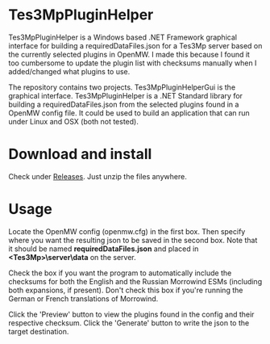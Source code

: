 # Tes3MpPluginHelper
Tes3MpPluginHelper is a Windows based .NET Framework graphical interface for building a requiredDataFiles.json for a Tes3Mp server based on the currently selected plugins in OpenMW. I made this because I found it too cumbersome to update the plugin list with checksums manually when I added/changed what plugins to use.

The repository contains two projects. Tes3MpPluginHelperGui is the graphical interface. Tes3MpPluginHelper is a .NET Standard library for building a requiredDataFiles.json from the selected plugins found in a OpenMW config file. It could be used to build an application that can run under Linux and OSX (both not tested).

# Download and install
Check under [Releases](https://github.com/awsker/Tes3MpPluginHelper/releases). Just unzip the files anywhere.

# Usage
Locate the OpenMW config (openmw.cfg) in the first box. Then specify where you want the resulting json to be saved in the second box. Note that it should be named **requiredDataFiles.json** and placed in **\<Tes3Mp>\\server\\data** on the server. 

Check the box if you want the program to automatically include the checksums for both the English and the Russian Morrowind ESMs (including both expansions, if present). Don't check this box if you're running the German or French translations of Morrowind.

Click the 'Preview' button to view the plugins found in the config and their respective checksum. Click the 'Generate' button to write the json to the target destination.
